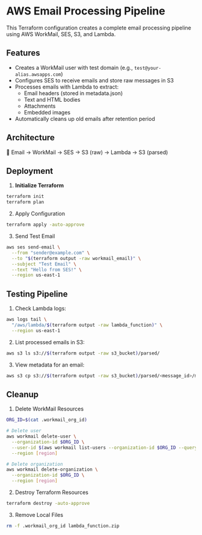 # AWS Email Processing Pipeline

This Terraform configuration creates a complete email processing pipeline using AWS WorkMail, SES, S3, and Lambda.

## Features
- Creates a WorkMail user with test domain (e.g., `test@your-alias.awsapps.com`)
- Configures SES to receive emails and store raw messages in S3
- Processes emails with Lambda to extract:
  - Email headers (stored in metadata.json)
  - Text and HTML bodies
  - Attachments
  - Embedded images
- Automatically cleans up old emails after retention period

## Architecture
📨 Email -> WorkMail -> SES -> S3 (raw) -> Lambda -> S3 (parsed)

## Deployment

1. **Initialize Terraform**

```bash
terraform init
terraform plan
```

2. Apply Configuration

```bash
terraform apply -auto-approve
```

3. Send Test Email

```bash
aws ses send-email \
  --from "sender@example.com" \
  --to "$(terraform output -raw workmail_email)" \
  --subject "Test Email" \
  --text "Hello from SES!" \
  --region us-east-1

```

## Testing Pipeline

1. Check Lambda logs:

```bash
aws logs tail \
  "/aws/lambda/$(terraform output -raw lambda_function)" \
  --region us-east-1
```

2. List processed emails in S3:

```bash
aws s3 ls s3://$(terraform output -raw s3_bucket)/parsed/
```

3. View metadata for an email:

```bash
aws s3 cp s3://$(terraform output -raw s3_bucket)/parsed/<message_id>/metadata.json -
```

## Cleanup

1. Delete WorkMail Resources

```bash
ORG_ID=$(cat .workmail_org_id)

# Delete user
aws workmail delete-user \
  --organization-id $ORG_ID \
  --user-id $(aws workmail list-users --organization-id $ORG_ID --query 'Users[0].Id' --output text) \
  --region [region]

# Delete organization
aws workmail delete-organization \
  --organization-id $ORG_ID \
  --region [region]
```

2. Destroy Terraform Resources

```bash
terraform destroy -auto-approve
```

3. Remove Local Files

```bash
rm -f .workmail_org_id lambda_function.zip
```